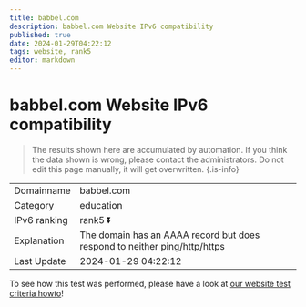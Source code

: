 ```yaml
---
title: babbel.com
description: babbel.com Website IPv6 compatibility
published: true
date: 2024-01-29T04:22:12
tags: website, rank5
editor: markdown
---
```


# babbel.com Website IPv6 compatibility

> The results shown here are accumulated by automation. If you think the data shown is wrong, please contact the administrators. 
> Do not edit this page manually, it will get overwritten.
{.is-info}


|   |   |
| - | - |
| Domainname | babbel.com
| Category | education |
| IPv6 ranking | rank5 :arrow_double_down: |
| Explanation | The domain has an AAAA record but does respond to neither ping/http/https |
| Last Update | 2024-01-29 04:22:12 |

To see how this test was performed, please have a look at [our website test criteria howto](/howto/testcriteria/website)!

